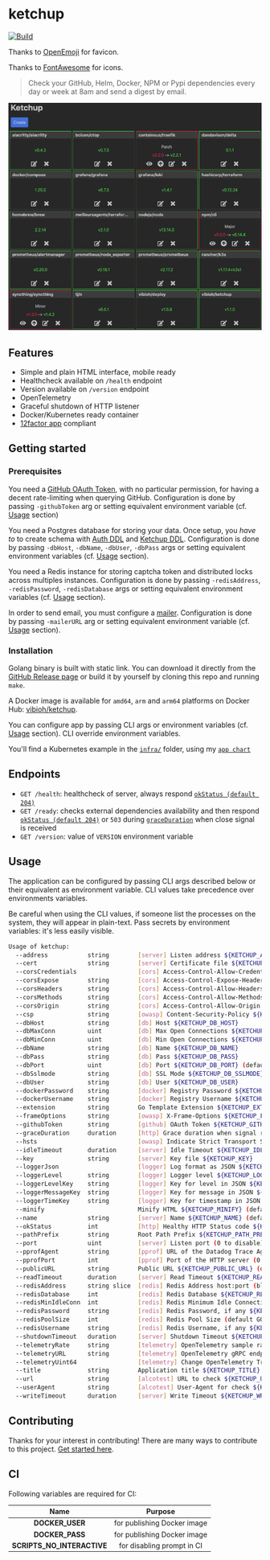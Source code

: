 # ketchup

[![Build](https://github.com/ViBiOh/ketchup/workflows/Build/badge.svg)](https://github.com/ViBiOh/ketchup/actions)

Thanks to [OpenEmoji](https://openmoji.org) for favicon.

Thanks to [FontAwesome](https://fontawesome.com) for icons.

> Check your GitHub, Helm, Docker, NPM or Pypi dependencies every day or week at 8am and send a digest by email.

![](ketchup.png)

## Features

- Simple and plain HTML interface, mobile ready
- Healthcheck available on `/health` endpoint
- Version available on `/version` endpoint
- OpenTelemetry
- Graceful shutdown of HTTP listener
- Docker/Kubernetes ready container
- [12factor app](https://12factor.net) compliant

## Getting started

### Prerequisites

You need a [GitHub OAuth Token](https://github.com/settings/tokens), with no particular permission, for having a decent rate-limiting when querying GitHub. Configuration is done by passing `-githubToken` arg or setting equivalent environment variable (cf. [Usage](#usage) section)

You need a Postgres database for storing your data. Once setup, you _have to_ to create schema with [Auth DDL](https://github.com/ViBiOh/auth/blob/main/ddl.sql) and [Ketchup DDL](sql/ddl.sql). Configuration is done by passing `-dbHost`, `-dbName`, `-dbUser`, `-dbPass` args or setting equivalent environment variables (cf. [Usage](#usage) section).

You need a Redis instance for storing captcha token and distributed locks across multiples instances. Configuration is done by passing `-redisAddress`, `-redisPassword`, `-redisDatabase` args or setting equivalent environment variables (cf. [Usage](#usage) section).

In order to send email, you must configure a [mailer](https://github.com/ViBiOh/mailer#getting-started). Configuration is done by passing `-mailerURL` arg or setting equivalent environment variable (cf. [Usage](#usage) section).

### Installation

Golang binary is built with static link. You can download it directly from the [GitHub Release page](https://github.com/ViBiOh/ketchup/releases) or build it by yourself by cloning this repo and running `make`.

A Docker image is available for `amd64`, `arm` and `arm64` platforms on Docker Hub: [vibioh/ketchup](https://hub.docker.com/r/vibioh/ketchup/tags).

You can configure app by passing CLI args or environment variables (cf. [Usage](#usage) section). CLI override environment variables.

You'll find a Kubernetes example in the [`infra/`](infra) folder, using my [`app chart`](https://github.com/ViBiOh/charts/tree/main/app)

## Endpoints

- `GET /health`: healthcheck of server, always respond [`okStatus (default 204)`](#usage)
- `GET /ready`: checks external dependencies availability and then respond [`okStatus (default 204)`](#usage) or `503` during [`graceDuration`](#usage) when close signal is received
- `GET /version`: value of `VERSION` environment variable

## Usage

The application can be configured by passing CLI args described below or their equivalent as environment variable. CLI values take precedence over environments variables.

Be careful when using the CLI values, if someone list the processes on the system, they will appear in plain-text. Pass secrets by environment variables: it's less easily visible.

```bash
Usage of ketchup:
  --address           string        [server] Listen address ${KETCHUP_ADDRESS}
  --cert              string        [server] Certificate file ${KETCHUP_CERT}
  --corsCredentials                 [cors] Access-Control-Allow-Credentials ${KETCHUP_CORS_CREDENTIALS} (default false)
  --corsExpose        string        [cors] Access-Control-Expose-Headers ${KETCHUP_CORS_EXPOSE}
  --corsHeaders       string        [cors] Access-Control-Allow-Headers ${KETCHUP_CORS_HEADERS} (default "Content-Type")
  --corsMethods       string        [cors] Access-Control-Allow-Methods ${KETCHUP_CORS_METHODS} (default "GET")
  --corsOrigin        string        [cors] Access-Control-Allow-Origin ${KETCHUP_CORS_ORIGIN} (default "*")
  --csp               string        [owasp] Content-Security-Policy ${KETCHUP_CSP} (default "default-src 'self'; base-uri 'self'; script-src 'self' 'httputils-nonce'; style-src 'self' 'httputils-nonce'")
  --dbHost            string        [db] Host ${KETCHUP_DB_HOST}
  --dbMaxConn         uint          [db] Max Open Connections ${KETCHUP_DB_MAX_CONN} (default 5)
  --dbMinConn         uint          [db] Min Open Connections ${KETCHUP_DB_MIN_CONN} (default 2)
  --dbName            string        [db] Name ${KETCHUP_DB_NAME}
  --dbPass            string        [db] Pass ${KETCHUP_DB_PASS}
  --dbPort            uint          [db] Port ${KETCHUP_DB_PORT} (default 5432)
  --dbSslmode         string        [db] SSL Mode ${KETCHUP_DB_SSLMODE} (default "disable")
  --dbUser            string        [db] User ${KETCHUP_DB_USER}
  --dockerPassword    string        [docker] Registry Password ${KETCHUP_DOCKER_PASSWORD}
  --dockerUsername    string        [docker] Registry Username ${KETCHUP_DOCKER_USERNAME}
  --extension         string        Go Template Extension ${KETCHUP_EXTENSION} (default "tmpl")
  --frameOptions      string        [owasp] X-Frame-Options ${KETCHUP_FRAME_OPTIONS} (default "deny")
  --githubToken       string        [github] OAuth Token ${KETCHUP_GITHUB_TOKEN}
  --graceDuration     duration      [http] Grace duration when signal received ${KETCHUP_GRACE_DURATION} (default 30s)
  --hsts                            [owasp] Indicate Strict Transport Security ${KETCHUP_HSTS} (default true)
  --idleTimeout       duration      [server] Idle Timeout ${KETCHUP_IDLE_TIMEOUT} (default 2m0s)
  --key               string        [server] Key file ${KETCHUP_KEY}
  --loggerJson                      [logger] Log format as JSON ${KETCHUP_LOGGER_JSON} (default false)
  --loggerLevel       string        [logger] Logger level ${KETCHUP_LOGGER_LEVEL} (default "INFO")
  --loggerLevelKey    string        [logger] Key for level in JSON ${KETCHUP_LOGGER_LEVEL_KEY} (default "level")
  --loggerMessageKey  string        [logger] Key for message in JSON ${KETCHUP_LOGGER_MESSAGE_KEY} (default "msg")
  --loggerTimeKey     string        [logger] Key for timestamp in JSON ${KETCHUP_LOGGER_TIME_KEY} (default "time")
  --minify                          Minify HTML ${KETCHUP_MINIFY} (default true)
  --name              string        [server] Name ${KETCHUP_NAME} (default "http")
  --okStatus          int           [http] Healthy HTTP Status code ${KETCHUP_OK_STATUS} (default 204)
  --pathPrefix        string        Root Path Prefix ${KETCHUP_PATH_PREFIX}
  --port              uint          [server] Listen port (0 to disable) ${KETCHUP_PORT} (default 1080)
  --pprofAgent        string        [pprof] URL of the Datadog Trace Agent (e.g. http://datadog.observability:8126) ${KETCHUP_PPROF_AGENT}
  --pprofPort         int           [pprof] Port of the HTTP server (0 to disable) ${KETCHUP_PPROF_PORT} (default 0)
  --publicURL         string        Public URL ${KETCHUP_PUBLIC_URL} (default "https://ketchup.vibioh.fr")
  --readTimeout       duration      [server] Read Timeout ${KETCHUP_READ_TIMEOUT} (default 5s)
  --redisAddress      string slice  [redis] Redis Address host:port (blank to disable) ${KETCHUP_REDIS_ADDRESS}, as a string slice, environment variable separated by "," (default [127.0.0.1:6379])
  --redisDatabase     int           [redis] Redis Database ${KETCHUP_REDIS_DATABASE} (default 0)
  --redisMinIdleConn  int           [redis] Redis Minimum Idle Connections ${KETCHUP_REDIS_MIN_IDLE_CONN} (default 0)
  --redisPassword     string        [redis] Redis Password, if any ${KETCHUP_REDIS_PASSWORD}
  --redisPoolSize     int           [redis] Redis Pool Size (default GOMAXPROCS*10) ${KETCHUP_REDIS_POOL_SIZE} (default 0)
  --redisUsername     string        [redis] Redis Username, if any ${KETCHUP_REDIS_USERNAME}
  --shutdownTimeout   duration      [server] Shutdown Timeout ${KETCHUP_SHUTDOWN_TIMEOUT} (default 10s)
  --telemetryRate     string        [telemetry] OpenTelemetry sample rate, 'always', 'never' or a float value ${KETCHUP_TELEMETRY_RATE} (default "always")
  --telemetryURL      string        [telemetry] OpenTelemetry gRPC endpoint (e.g. otel-exporter:4317) ${KETCHUP_TELEMETRY_URL}
  --telemetryUint64                 [telemetry] Change OpenTelemetry Trace ID format to an unsigned int 64 ${KETCHUP_TELEMETRY_UINT64} (default true)
  --title             string        Application title ${KETCHUP_TITLE} (default "Ketchup")
  --url               string        [alcotest] URL to check ${KETCHUP_URL}
  --userAgent         string        [alcotest] User-Agent for check ${KETCHUP_USER_AGENT} (default "Alcotest")
  --writeTimeout      duration      [server] Write Timeout ${KETCHUP_WRITE_TIMEOUT} (default 10s)
```

## Contributing

Thanks for your interest in contributing! There are many ways to contribute to this project. [Get started here](CONTRIBUTING.md).

## CI

Following variables are required for CI:

|            Name            |           Purpose           |
| :------------------------: | :-------------------------: |
|      **DOCKER_USER**       | for publishing Docker image |
|      **DOCKER_PASS**       | for publishing Docker image |
| **SCRIPTS_NO_INTERACTIVE** | for disabling prompt in CI  |
